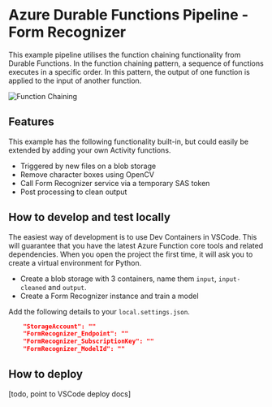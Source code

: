# Azure Durable Functions Pipeline - Form Recognizer

This example pipeline utilises the function chaining functionality from Durable Functions. In the function chaining pattern, a sequence of functions executes in a specific order. In this pattern, the output of one function is applied to the input of another function.

![Function Chaining](https://docs.microsoft.com/en-us/azure/azure-functions/durable/media/durable-functions-concepts/function-chaining.png)

## Features

This example has the following functionality built-in, but could easily be extended by adding your own Activity functions.

- Triggered by new files on a blob storage
- Remove character boxes using OpenCV
- Call Form Recognizer service via a temporary SAS token
- Post processing to clean output

## How to develop and test locally
The easiest way of development is to use Dev Containers in VSCode. This will guarantee that you have the latest Azure Function core tools and related dependencies. When you open the project the first time, it will ask you to create a virtual environment for Python. 

- Create a blob storage with 3 containers, name them `input`, `input-cleaned` and `output`. 
- Create a Form Recognizer instance and train a model

Add the following details to your `local.settings.json`. 

```json
    "StorageAccount": ""
    "FormRecognizer_Endpoint": ""
    "FormRecognizer_SubscriptionKey": ""
    "FormRecognizer_ModelId": ""
```

## How to deploy
[todo, point to VSCode deploy docs]
